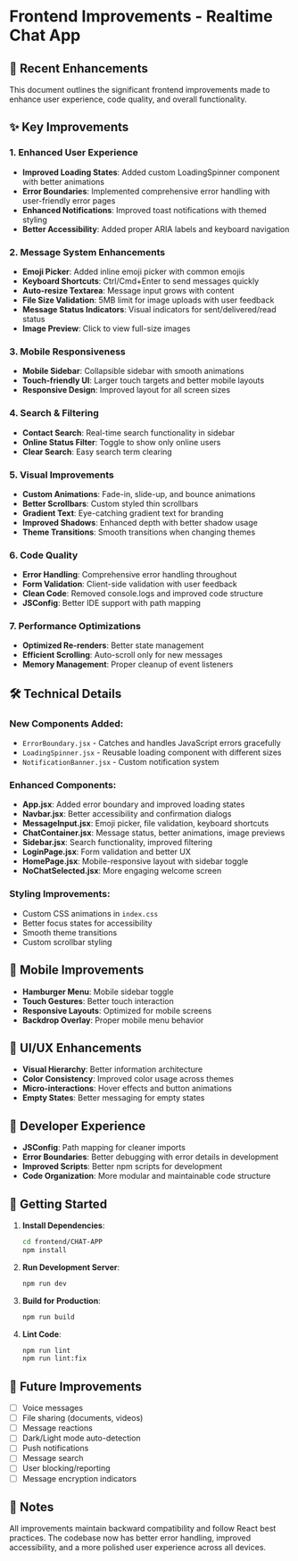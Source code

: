 # Frontend Improvements - Realtime Chat App

## 🚀 Recent Enhancements

This document outlines the significant frontend improvements made to enhance user experience, code quality, and overall functionality.

## ✨ Key Improvements

### 1. **Enhanced User Experience**
- **Improved Loading States**: Added custom LoadingSpinner component with better animations
- **Error Boundaries**: Implemented comprehensive error handling with user-friendly error pages
- **Enhanced Notifications**: Improved toast notifications with themed styling
- **Better Accessibility**: Added proper ARIA labels and keyboard navigation

### 2. **Message System Enhancements**
- **Emoji Picker**: Added inline emoji picker with common emojis
- **Keyboard Shortcuts**: Ctrl/Cmd+Enter to send messages quickly
- **Auto-resize Textarea**: Message input grows with content
- **File Size Validation**: 5MB limit for image uploads with user feedback
- **Message Status Indicators**: Visual indicators for sent/delivered/read status
- **Image Preview**: Click to view full-size images

### 3. **Mobile Responsiveness**
- **Mobile Sidebar**: Collapsible sidebar with smooth animations
- **Touch-friendly UI**: Larger touch targets and better mobile layouts
- **Responsive Design**: Improved layout for all screen sizes

### 4. **Search & Filtering**
- **Contact Search**: Real-time search functionality in sidebar
- **Online Status Filter**: Toggle to show only online users
- **Clear Search**: Easy search term clearing

### 5. **Visual Improvements**
- **Custom Animations**: Fade-in, slide-up, and bounce animations
- **Better Scrollbars**: Custom styled thin scrollbars
- **Gradient Text**: Eye-catching gradient text for branding
- **Improved Shadows**: Enhanced depth with better shadow usage
- **Theme Transitions**: Smooth transitions when changing themes

### 6. **Code Quality**
- **Error Handling**: Comprehensive error handling throughout
- **Form Validation**: Client-side validation with user feedback
- **Clean Code**: Removed console.logs and improved code structure
- **JSConfig**: Better IDE support with path mapping

### 7. **Performance Optimizations**
- **Optimized Re-renders**: Better state management
- **Efficient Scrolling**: Auto-scroll only for new messages
- **Memory Management**: Proper cleanup of event listeners

## 🛠 Technical Details

### New Components Added:
- `ErrorBoundary.jsx` - Catches and handles JavaScript errors gracefully
- `LoadingSpinner.jsx` - Reusable loading component with different sizes
- `NotificationBanner.jsx` - Custom notification system

### Enhanced Components:
- **App.jsx**: Added error boundary and improved loading states
- **Navbar.jsx**: Better accessibility and confirmation dialogs
- **MessageInput.jsx**: Emoji picker, file validation, keyboard shortcuts
- **ChatContainer.jsx**: Message status, better animations, image previews
- **Sidebar.jsx**: Search functionality, improved filtering
- **LoginPage.jsx**: Form validation and better UX
- **HomePage.jsx**: Mobile-responsive layout with sidebar toggle
- **NoChatSelected.jsx**: More engaging welcome screen

### Styling Improvements:
- Custom CSS animations in `index.css`
- Better focus states for accessibility
- Smooth theme transitions
- Custom scrollbar styling

## 📱 Mobile Improvements

- **Hamburger Menu**: Mobile sidebar toggle
- **Touch Gestures**: Better touch interaction
- **Responsive Layouts**: Optimized for mobile screens
- **Backdrop Overlay**: Proper mobile menu behavior

## 🎨 UI/UX Enhancements

- **Visual Hierarchy**: Better information architecture
- **Color Consistency**: Improved color usage across themes
- **Micro-interactions**: Hover effects and button animations
- **Empty States**: Better messaging for empty states

## 🔧 Developer Experience

- **JSConfig**: Path mapping for cleaner imports
- **Error Boundaries**: Better debugging with error details in development
- **Improved Scripts**: Better npm scripts for development
- **Code Organization**: More modular and maintainable code structure

## 🚀 Getting Started

1. **Install Dependencies**:
   ```bash
   cd frontend/CHAT-APP
   npm install
   ```

2. **Run Development Server**:
   ```bash
   npm run dev
   ```

3. **Build for Production**:
   ```bash
   npm run build
   ```

4. **Lint Code**:
   ```bash
   npm run lint
   npm run lint:fix
   ```

## 🎯 Future Improvements

- [ ] Voice messages
- [ ] File sharing (documents, videos)
- [ ] Message reactions
- [ ] Dark/Light mode auto-detection
- [ ] Push notifications
- [ ] Message search
- [ ] User blocking/reporting
- [ ] Message encryption indicators

## 📝 Notes

All improvements maintain backward compatibility and follow React best practices. The codebase now has better error handling, improved accessibility, and a more polished user experience across all devices.
